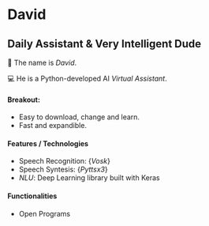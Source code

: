 # David
## **D**aily **A**ssistant & **V**ery **I**ntelligent **D**ude
 
 👋 The name is *David*. 
 
 💻 He is a Python-developed AI *Virtual Assistant*.

#### **Breakout**:
 * Easy to download, change and learn.
 * Fast and expandible.

#### **Features** / **Technologies**
 * Speech Recognition: {_Vosk_}
 * Speech Syntesis: {_Pyttsx3_}
 * _NLU_: Deep Learning library built with Keras

#### **Functionalities**
 * Open Programs